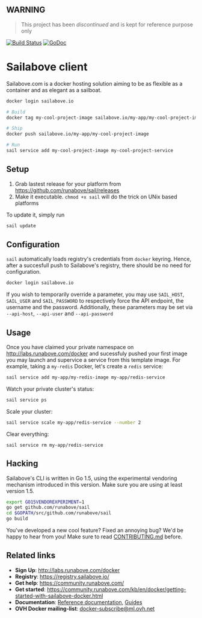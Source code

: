 ## WARNING

> This project has been *discontinued* and is kept for reference purpose only

[![Build Status](https://travis-ci.org/runabove/sail.svg?branch=master)](https://travis-ci.org/runabove/sail)
[![GoDoc](https://godoc.org/github.com/runabove/sail?status.svg)](https://godoc.org/github.com/runabove/sail)

# Sailabove client

Sailabove.com is a docker hosting solution aiming to be as flexible as a
container and as elegant as a sailboat.

```bash
docker login sailabove.io

# Build
docker tag my-cool-project-image sailabove.io/my-app/my-cool-project-image

# Ship
docker push sailabove.io/my-app/my-cool-project-image

# Run
sail service add my-cool-project-image my-cool-project-service
```

## Setup

1. Grab lastest release for your platform from https://github.com/runabove/sail/releases
2. Make it executable. ``chmod +x sail`` will do the trick on UNix based platforms

To update it, simply run

```bash
sail update
```

## Configuration

``sail`` automatically loads registry's credentials from ``docker`` keyring.
Hence, after a succesfull push to Sailabove's registry, there should be no
need for configuration.

```bash
docker login sailabove.io
```

If you wish to temporarily override a parameter, you may use ``SAIL_HOST``,
``SAIL_USER`` and ``SAIL_PASSWORD`` to respectively force the API endpoint,
the username and the password. Additionally, these parameters may be set via
``--api-host``, ``--api-user`` and ``--api-password``

## Usage

Once you have claimed your private namespace on http://labs.runabove.com/docker and
sucessfuly pushed your first image you may launch and supervice a service
from this template image. For example, taking a ``my-redis`` Docker, let's
create a ``redis`` service:

```bash
sail service add my-app/my-redis-image my-app/redis-service
```

Watch your private cluster's status:

```bash
sail service ps
```

Scale your cluster:

```bash
sail service scale my-app/redis-service --number 2
```

Clear everything:

```
sail service rm my-app/redis-service
```

## Hacking

Sailabove's CLI is written in Go 1.5, using the experimental vendoring
mechanism introduced in this version. Make sure you are using at least
version 1.5.

```bash
export GO15VENDOREXPERIMENT=1
go get github.com/runabove/sail
cd $GOPATH/src/github.com/runabove/sail
go build
```

You've developed a new cool feature? Fixed an annoying bug? We'd be happy
to hear from you! Make sure to read [CONTRIBUTING.md](./CONTRIBUTING.md) before.

## Related links

- **Sign Up**: http://labs.runabove.com/docker
- **Registry**: https://registry.sailabove.io/
- **Get help**: https://community.runabove.com/
- **Get started**: https://community.runabove.com/kb/en/docker/getting-started-with-sailabove-docker.html
- **Documentation**: [Reference documentation](https://community.runabove.com/kb/en/docker/documentation), [Guides](http://community.runabove.com/kb/en/docker/)
- **OVH Docker mailing-list**: docker-subscribe@ml.ovh.net
